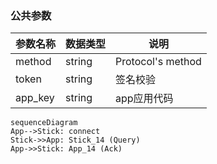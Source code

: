### 公共参数

|参数名称|数据类型|说明|
|--------|--------|--------|
|method|string|Protocol's method|
|token|string|签名校验|
|app_key|string|app应用代码|


```
sequenceDiagram
App-->Stick: connect
Stick->>App: Stick_14 (Query)
App->>Stick: App_14 (Ack)
```
